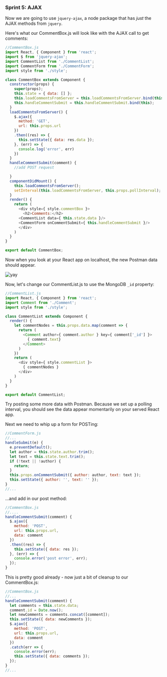 ### Sprint 5: AJAX


Now we are going to use `jquery-ajax`, a node package that has *just* the AJAX methods from `jquery`.

Here's what our CommentBox.js will look like with the AJAX call to get comments:

```js
//CommentBox.js
import React, { Component } from 'react';
import $ from 'jquery-ajax';
import CommentList from './CommentList';
import CommentForm from './CommentForm';
import style from './style';

class CommentBox extends Component {
  constructor(props) {
    super(props);
    this.state = { data: [] };
    this.loadCommentsFromServer = this.loadCommentsFromServer.bind(this);
    this.handleCommentSubmit = this.handleCommentSubmit.bind(this);
  }
  loadCommentsFromServer() {
    $.ajax({
      method: 'GET',
      url: this.props.url
    })
    .then((res) => {
      this.setState({ data: res.data });
    }, (err) => {
      console.log('error', err)
    })
  }
  handleCommentSubmit(comment) {
    //add POST request

  }
  componentDidMount() {
    this.loadCommentsFromServer();
    setInterval(this.loadCommentsFromServer, this.props.pollInterval);
  }
  render() {
    return (
      <div style={ style.commentBox }>
        <h2>Comments:</h2>
      <CommentList data={ this.state.data }/>
      <CommentForm onCommentSubmit={ this.handleCommentSubmit }/>
      </div>
    )
  }
}

export default CommentBox;
```

Now when you look at your React app on localhost, the new Postman data should appear.

![yay](https://38.media.tumblr.com/d3ffb6750636f4476afe3b5c6a7f3461/tumblr_inline_n60311def41sg992s.gif)

Now, let's change our CommentList.js to use the MongoDB `_id` property:

```js
//CommentList.js
import React, { Component } from 'react';
import Comment from './Comment';
import style from './style';

class CommentList extends Component {
  render() {
    let commentNodes = this.props.data.map(comment => {
      return (
        <Comment author={ comment.author } key={ comment['_id'] }>
          { comment.text}
        </Comment>
      )
    })
    return (
      <div style={ style.commentList }>
        { commentNodes }
      </div>
    )
  }
}

export default CommentList;
```

Try posting some more data with Postman. Because we set up a polling interval, you should see the data appear momentarily on your served React app.

Next we need to whip up a form for POSTing:

```js
//CommentForm.js
//...
handleSubmit(e) {
  e.preventDefault();
  let author = this.state.author.trim();
  let text = this.state.text.trim();
  if (!text || !author) {
    return;
  }
  this.props.onCommentSubmit({ author: author, text: text });
  this.setState({ author: '', text: '' });
}
//...
```

...and add in our post method:

```js
//CommentBox.js
//....
handleCommentSubmit(comment) {
  $.ajax({
    method: 'POST',
    url: this.props.url,
    data: comment
  })
  .then((res) => {
    this.setState({ data: res });
  }, (err) => {
    console.error('post error', err);
  });
}
```

This is pretty good already - now just a bit of cleanup to our CommentBox.js:

```js
//CommentBox.js
//...
handleCommentSubmit(comment) {
  let comments = this.state.data;
  comment.id = Date.now();
  let newComments = comments.concat([comment]);
  this.setState({ data: newComments });
  $.ajax({
    method: 'POST',
    url: this.props.url,
    data: comment
  })
  .catch(err => {
    console.error(err);
    this.setState({ data: comments });
  });
}
//...
```
